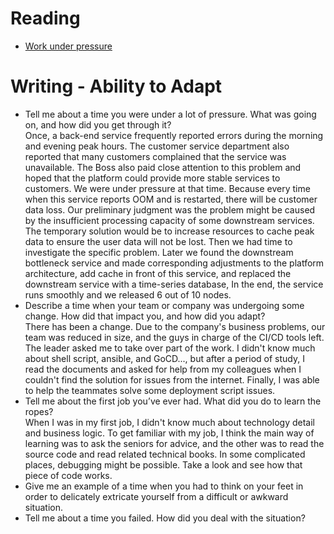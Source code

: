 # Reading

- [Work under pressure](https://www.glassdoor.com/blog/guide/how-do-you-work-under-pressure/)


# Writing - Ability to Adapt

- Tell me about a time you were under a lot of pressure. What was going on, and how did you get through it?  
Once, a back-end service frequently reported errors during the morning and evening peak hours. The customer service department also reported that many customers complained that the service was unavailable. The Boss also paid close attention to this problem and hoped that the platform could provide more stable services to customers. We were under pressure at that time. Because every time when this service reports OOM and is restarted, there will be customer data loss. Our preliminary judgment was the problem might be caused by the insufficient processing capacity of some downstream services. The temporary solution would be to increase resources to cache peak data to ensure the user data will not be lost. Then we had time to investigate the specific problem. Later we found the downstream bottleneck service and made corresponding adjustments to the platform architecture, add cache in front of this service, and replaced the downstream service with a time-series database, In the end, the service runs smoothly and we released 6 out of 10 nodes.
- Describe a time when your team or company was undergoing some change. How did that impact you, and how did you adapt?  
There has been a change. Due to the company's business problems, our team was reduced in size, and the guys in charge of the CI/CD tools left. The leader asked me to take over part of the work. I didn't know much about shell script, ansible, and GoCD..., but after a period of study, I read the documents and asked for help from my colleagues when I couldn't find the solution for issues from the internet. Finally, I was able to help the teammates solve some deployment script issues.
- Tell me about the first job you’ve ever had. What did you do to learn the ropes?  
When I was in my first job, I didn't know much about technology detail and business logic. To get familiar with my job, I think the main way of learning was to ask the seniors for advice, and the other was to read the source code and read related technical books. In some complicated places, debugging might be possible. Take a look and see how that piece of code works.
- Give me an example of a time when you had to think on your feet in order to delicately extricate yourself from a difficult or awkward situation.
- Tell me about a time you failed. How did you deal with the situation?
